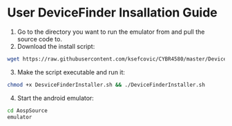 # User DeviceFinder Insallation Guide
1. Go to the directory you want to run the emulator from and pull the source code to.
2. Download the install script:
```bash
wget https://raw.githubusercontent.com/ksefcovic/CYBR4580/master/DeviceFinderInstaller.sh
```
3. Make the script executable and run it:
```bash
chmod +x DesviceFinderInstaller.sh && ./DeviceFinderInstaller.sh
```
4. Start the android emulator:
```bash
cd AospSource
emulator
```
